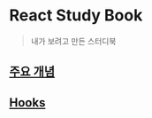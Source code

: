 # React Study Book
> 내가 보려고 만든 스터디북

## [주요 개념](./React-Introduce/Intro.md)

## [Hooks](./React-Hooks/Contents.md)